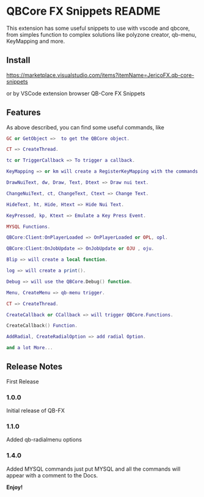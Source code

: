 # QBCore FX Snippets README

This extension has some useful snippets to use with vscode and qbcore, from simples function to complex solutions like polyzone creator, qb-menu, KeyMapping and more.

## Install

https://marketplace.visualstudio.com/items?itemName=JericoFX.qb-core-snippets

or by VSCode extension browser QB-Core FX Snippets

## Features

As above described, you can find some useful commands, like

```lua
GC or GetObject =>  to get the QBCore object.

CT => CreateThread.

tc or TriggerCallback => To trigger a callback.

KeyMapping => or km will create a RegisterKeyMapping with the commands and a link to the fivem Docs.

DrawNuiText, dw, Draw, Text, Dtext => Draw nui text.

ChangeNuiText, ct, ChangeText, Ctext => Change Text.

HideText, ht, Hide, Htext => Hide Nui Text.

KeyPressed, kp, Ktext => Emulate a Key Press Event.

MYSQL Functions.

QBCore:Client:OnPlayerLoaded => OnPlayerLoaded or OPL, opl.

QBCore:Client:OnJobUpdate => OnJobUpdate or OJU , oju.

Blip => will create a local function.

log => will create a print().

Debug => will use the QBCore.Debug() function.

Menu, CreateMenu => qb-menu trigger.

CT => CreateThread.

CreateCallback or CCallback => will trigger QBCore.Functions.

CreateCallback() Function.

AddRadial, CreateRadialOption => add radial Option.

and a lot More...

```

## Release Notes

First Release

### 1.0.0

Initial release of QB-FX

### 1.1.0

Added qb-radialmenu options

### 1.4.0

Added MYSQL commands just put MYSQL and all the commands will appear with a comment to the Docs.

**Enjoy!**
